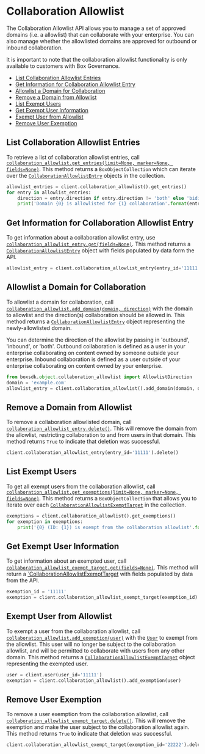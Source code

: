 Collaboration Allowlist
=======================

The Collaboration Allowlist API allows you to manage a set of approved domains (i.e. a allowlist) that can collaborate
with your enterprise. You can also manage whether the allowlisted domains are approved for outbound or inbound
collaboration.

It is important to note that the collaboration allowlist functionality is only available to customers with Box Governance.

<!-- START doctoc generated TOC please keep comment here to allow auto update -->
<!-- DON'T EDIT THIS SECTION, INSTEAD RE-RUN doctoc TO UPDATE -->


- [List Collaboration Allowlist Entries](#list-collaboration-allowlist-entries)
- [Get Information for Collaboration Allowlist Entry](#get-information-for-collaboration-allowlist-entry)
- [Allowlist a Domain for Collaboration](#allowlist-a-domain-for-collaboration)
- [Remove a Domain from Allowlist](#remove-a-domain-from-allowlist)
- [List Exempt Users](#list-exempt-users)
- [Get Exempt User Information](#get-exempt-user-information)
- [Exempt User from Allowlist](#exempt-user-from-allowlist)
- [Remove User Exemption](#remove-user-exemption)

<!-- END doctoc generated TOC please keep comment here to allow auto update -->

List Collaboration Allowlist Entries
------------------------------------

To retrieve a list of collaboration allowlist entries, call
[`collaboration_allowlist.get_entries(limit=None, marker=None, fields=None)`][get_entries].  This method returns a
`BoxObjectCollection` which can iterate over the [`CollaborationAllowlistEntry`][entry_class]
objects in the collection.

<!-- sample get_collaboration_allowlist_entries -->
```python
allowlist_entries = client.collaboration_allowlist().get_entries()
for entry in allowlist_entries:
    direction = entry.direction if entry.direction != 'both' else 'bidirectional'
    print('Domain {0} is allowlisted for {1} collaboration'.format(entry.domain, direction))
```

[get_entries]: https://box-python-sdk.readthedocs.io/en/latest/boxsdk.object.html#boxsdk.object.collaboration_allowlist.CollaborationAllowlist.get_entries
[entry_class]:  https://box-python-sdk.readthedocs.io/en/latest/boxsdk.object.html#boxsdk.object.collaboration_allowlist_entry.CollaborationAllowlistEntry

Get Information for Collaboration Allowlist Entry
-------------------------------------------------

To get information about a collaboration allowlist entry, use [`collaboration_allowlist_entry.get(fields=None)`][get].
This method returns a [`CollaborationAllowlistEntry`][entry_class] object with fields populated by data form the API.

<!-- sample get_collaboration_allowlist_entries_id -->
```python
allowlist_entry = client.collaboration_allowlist_entry(entry_id='11111').get()
```

[get]: https://box-python-sdk.readthedocs.io/en/latest/boxsdk.object.html#boxsdk.object.base_object.BaseObject.get

Allowlist a Domain for Collaboration
------------------------------------

To allowlist a domain for collaboration, call [`collaboration_allowlist.add_domain(domain, direction)`][add_domain] with
the domain to allowlist and the direction(s) collaboration should be allowed in.  This method returns a
[`CollaborationAllowlistEntry`][entry_class] object representing the newly-allowlisted domain.

You can determine the direction of the allowlist by passing in 'outbound', 'inbound', or 'both'. Outbound collaboration
is defined as a user in your enterprise collaborating on content owned by someone outside your enterprise. Inbound
collaboration is defined as a user outside of your enterprise collaborating on content owned by your enterprise.

<!-- sample post_collaboration_allowlist_entries -->
```python
from boxsdk.object.collaboration_allowlist import AllowlistDirection
domain = 'example.com'
allowlist_entry = client.collaboration_allowlist().add_domain(domain, direction=AllowlistDirection.INBOUND)
```

[add_domain]:  https://box-python-sdk.readthedocs.io/en/latest/boxsdk.object.html#boxsdk.object.collaboration_allowlist.CollaborationAllowlist.add_domain

Remove a Domain from Allowlist
------------------------------

To remove a collaboration allowlisted domain, call [`collaboration_allowlist_entry.delete()`][delete].  This will remove
the domain from the allowlist, restricting collaboration to and from users in that domain.  This method returns `True`
to indicate that deletion was successful.

<!-- sample delete_collaboration_allowlist_entries_id -->
```python
client.collaboration_allowlist_entry(entry_id='11111').delete()
```

[delete]: https://box-python-sdk.readthedocs.io/en/latest/boxsdk.object.html#boxsdk.object.base_object.BaseObject.delete

List Exempt Users
-----------------

To get all exempt users from the collaboration allowlist, call
[`collaboration_allowlist.get_exemptions(limit=None, marker=None, fields=None)`][get_exemptions].  This method returns
a `BoxObjectCollection` that allows you to iterate over each
[`CollaborationAllowlistExemptTarget`][exemption_class] in the collection.

<!-- sample get_collaboration_allowlist_exempt_targets -->
```python
exemptions = client.collaboration_allowlist().get_exemptions()
for exemption in exemptions:
    print('{0} (ID: {1}) is exempt from the collaboration allowlist'.format(exemption.user.name, exemption.user.id))
```

[get_exemptions]: https://box-python-sdk.readthedocs.io/en/latest/boxsdk.object.html#boxsdk.object.collaboration_allowlist.CollaborationAllowlist.get_exemptions
[exemption_class]: https://box-python-sdk.readthedocs.io/en/latest/boxsdk.object.html#boxsdk.object.collaboration_allowlist_exempt_target.CollaborationAllowlistExemptTarget

Get Exempt User Information
---------------------------

To get information about an exempted user, call [`collaboration_allowlist_exempt_target.get(fields=None)`][get].  This
method will return a [`CollaborationAllowlistExemptTarget][exemption_class] with fields populated by data from the API.

<!-- sample get_collaboration_allowlist_exempt_targets_id -->
```python
exemption_id = '11111'
exemption = client.collaboration_allowlist_exempt_target(exemption_id).get()
```

Exempt User from Allowlist
--------------------------

To exempt a user from the collaboration allowlist, call [`collaboration_allowlist.add_exemption(user)`][add_exemption]
with the [`User`][user_class] to exempt from the allowlist.  This user will no longer be subject to the collaboration
allowlist, and will be permitted to collaborate with users from any other domain.  This method returns a
[`CollaborationAllowlistExemptTarget`][exemption_class] object representing the exempted user.

<!-- sample post_collaboration_allowlist_exempt_targets -->
```python
user = client.user(user_id='11111')
exemption = client.collaboration_allowlist().add_exemption(user)
```

[add_exemption]: https://box-python-sdk.readthedocs.io/en/latest/boxsdk.object.html#boxsdk.object.collaboration_allowlist.CollaborationAllowlist.add_exemption
[user_class]: https://box-python-sdk.readthedocs.io/en/latest/boxsdk.object.html#boxsdk.object.user.User

Remove User Exemption
---------------------

To remove a user exemption from the collaboration allowlist, call
[`collaboration_allowlist_exempt_target.delete()`][delete].  This will remove the exemption and make the user subject to
the collaboration allowlist again.  This method returns `True` to indicate that deletion was successful.

<!-- sample delete_collaboration_allowlist_exempt_targets_id -->
```python
client.collaboration_allowlist_exempt_target(exemption_id='22222').delete()
```
